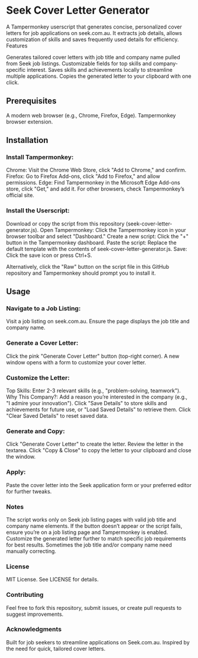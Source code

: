 # Seek Cover Letter Generator  
A Tampermonkey userscript that generates concise, personalized cover letters for job applications on seek.com.au. It extracts job details, allows customization of skills and saves frequently used details for efficiency.
Features

Generates tailored cover letters with job title and company name pulled from Seek job listings.
Customizable fields for top skills and company-specific interest.
Saves skills and achievements locally to streamline multiple applications.
Copies the generated letter to your clipboard with one click.

## Prerequisites  

A modern web browser (e.g., Chrome, Firefox, Edge).
Tampermonkey browser extension.

## Installation  

### Install Tampermonkey:  

Chrome: Visit the Chrome Web Store, click "Add to Chrome," and confirm.
Firefox: Go to Firefox Add-ons, click "Add to Firefox," and allow permissions.
Edge: Find Tampermonkey in the Microsoft Edge Add-ons store, click "Get," and add it.
For other browsers, check Tampermonkey’s official site.


### Install the Userscript:  

Download or copy the script from this repository (seek-cover-letter-generator.js).
Open Tampermonkey: Click the Tampermonkey icon in your browser toolbar and select "Dashboard."
Create a new script: Click the "+" button in the Tampermonkey dashboard.
Paste the script: Replace the default template with the contents of seek-cover-letter-generator.js.
Save: Click the save icon or press Ctrl+S.

Alternatively, click the "Raw" button on the script file in this GitHub repository and Tampermonkey should prompt you to install it.


## Usage  

### Navigate to a Job Listing:  

Visit a job listing on seek.com.au.
Ensure the page displays the job title and company name.


### Generate a Cover Letter:  

Click the pink "Generate Cover Letter" button (top-right corner).
A new window opens with a form to customize your cover letter.


### Customize the Letter:  

Top Skills: Enter 2-3 relevant skills (e.g., "problem-solving, teamwork").
Why This Company?: Add a reason you’re interested in the company (e.g., "I admire your innovation").
Click "Save Details" to store skills and achievements for future use, or "Load Saved Details" to retrieve them.
Click "Clear Saved Details" to reset saved data.


### Generate and Copy:  

Click "Generate Cover Letter" to create the letter.
Review the letter in the textarea.
Click "Copy & Close" to copy the letter to your clipboard and close the window.


### Apply:  

Paste the cover letter into the Seek application form or your preferred editor for further tweaks.



### Notes  

The script works only on Seek job listing pages with valid job title and company name elements.
If the button doesn’t appear or the script fails, ensure you’re on a job listing page and Tampermonkey is enabled.
Customize the generated letter further to match specific job requirements for best results.
Sometimes the job title and/or company name need manually correcting.

### License
MIT License. See LICENSE for details.
### Contributing
Feel free to fork this repository, submit issues, or create pull requests to suggest improvements.
### Acknowledgments
Built for job seekers to streamline applications on Seek.com.au. Inspired by the need for quick, tailored cover letters.
